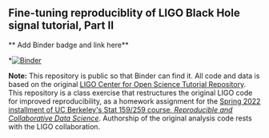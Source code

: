 ## Fine-tuning reproduciblity of LIGO Black Hole signal tutorial, Part II

** Add Binder badge and link here**

*[![Binder](https://mybinder.org/badge_logo.svg)](https://hub.gke2.mybinder.org/user/ucb-stat-159-s22-hw06-liasop-62sjfptr/doc/tree/index.ipynb)



**Note:** This repository is public so that Binder can find it. All code and data is based on the original [LIGO Center for Open Science Tutorial Repository](https://github.com/losc-tutorial/LOSC_Event_tutorial). This repository is a class exercise that restructures the original LIGO code for improved reproducibility, as a homework assignment for the [Spring 2022 installment of UC Berkeley's Stat 159/259 course, _Reproducible and Collaborative Data Science_](https://ucb-stat-159-s22.github.io). Authorship of the original analysis code rests with the LIGO collaboration.
